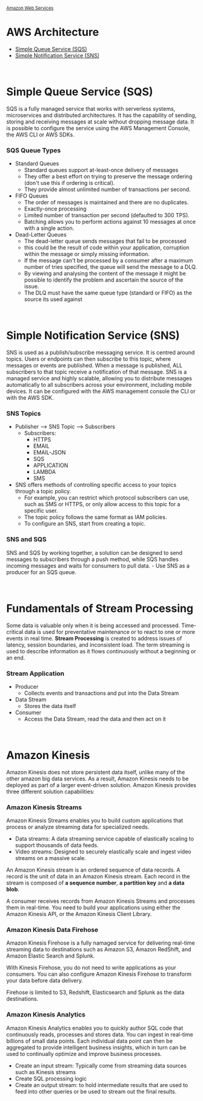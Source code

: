 <sub>[Amazon Web Services](../pages/aws.md)</sub>

# AWS Architecture

- [Simple Queue Service (SQS)](#simple-queue-service-sqs)
- [Simple Notification Service (SNS)](#simple-notification-service-sns)

<br />

# Simple Queue Service (SQS)

SQS is a fully managed service that works with serverless systems, microservices and distributed architectures. It has the capability of sending, storing and receiving messages at scale without dropping message data. It is possible to configure the service using the AWS Management Console, the AWS CLI or AWS SDKs.

### SQS Queue Types
- Standard Queues
  - Standard queues support at-least-once delivery of messages
  - They offer a best effort on trying to preserve the message ordering (don't use this if ordering is critical).
  - They provide almost unlimited number of transactions per second.
- FIFO Queues
  - The order of messages is maintained and there are no duplicates.
  - Exactly-once processing
  - Limited number of transaction per second (defaulted to 300 TPS).
  - Batching allows you to perform actions against 10 messages at once with a single action.
- Dead-Letter Queues
  - The dead-letter queue sends messages that fail to be processed
  - this could be the result of code within your application, corruption within the message or simply missing information.
  - If the message can't be processed by a consumer after a maximum number of tries specified, the queue will send the message to a DLQ.
  - By viewing and analysing the content of the message it might be possible to identify the problem and ascertain the source of the issue.
  - The DLQ must have the same queue type (standard or FIFO) as the source its used against

<br />

# Simple Notification Service (SNS)

SNS is used as a publish/subscribe messaging service. It is centred around topics. Users or endpoints can then subscribe to this topic, where messages or events are published. When a message is published, ALL subscribers to that topic receive a notification of that message. SNS is a managed service and highly scalable, allowing you to distribute messages automatically to all subscribers across your environment, including mobile devices. It can be configured with the AWS management console the CLI or with the AWS SDK.

### SNS Topics
- Publisher --> SNS Topic --> Subscribers
  - Subscribers:
    - HTTPS
    - EMAIL
    - EMAIL-JSON
    - SQS
    - APPLICATION
    - LAMBDA
    - SMS
- SNS offers methods of controlling specific access to your topics through a topic policy. 
  - For example, you can restrict which protocol subscribers can use, such as SMS or HTTPS, or only allow access to this topic for a specific user.
  - The topic policy follows the same format as IAM policies. 
  - To configure an SNS, start from creating a topic.

### SNS and SQS
SNS and SQS by working together, a solution can be designed to send messages to subscribers through a push method, while SQS handles incoming messages and waits for consumers to pull data. - Use SNS as a producer for an SQS queue.

<br />

# Fundamentals of Stream Processing

Some data is valuable only when it is being accessed and processed. Time-critical data is used for preventative maintenance or to react to one or more events in real time. **Stream Processing** is created to address issues of latency, session boundaries, and inconsistent load. The term streaming is used to describe information as it flows continuously without a beginning or an end.

### Stream Application
- Producer
  - Collects events and transactions and put into the Data Stream
- Data Stream
  - Stores the data itself
- Consumer
  - Access the Data Stream, read the data and then act on it

<br />

# Amazon Kinesis

Amazon Kinesis does not store persistent data itself, unlike many of the other amazon big data services. As a result, Amazon Kinesis needs to be deployed as part of a larger event-driven solution. Amazon Kinesis provides three different solution capabilities:

### Amazon Kinesis Streams

Amazon Kinesis Streams enables you to build custom applications that process or analyze streaming data for specialized needs.

- Data streams: A data streaming service capable of elastically scaling to support thousands of data feeds.
- Video streams: Designed to securely elastically scale and ingest video streams on a massive scale.

An Amazon Kinesis stream is an ordered sequence of data records. A record is the unit of data in an Amazon Kinesis stream. Each record in the stream is composed of **a sequence number**, **a partition key** and **a data blob**.

A consumer receives records from Amazon Kinesis Streams and processes them in real-time. You need to build your applications using either the Amazon Kinesis API, or the Amazon Kinesis Client Library.

### Amazon Kinesis Data Firehose

Amazon Kinesis Firehose is a fully namaged service for delivering real-time streaming data to destinations such as Amazon S3, Amazon RedShift, and Amazon Elastic Search and Splunk.

With Kinesis Firehose, you do not need to write applications as your consumers. You can also configure Amazon Kinesis Firehose to transform your data before data delivery.

Firehose is limited to S3, Redshift, Elasticsearch and Splunk as the data destinations.

### Amazon Kinesis Analytics

Amazon Kinesis Analytics enables you to quickly author SQL code that continuously reads, processes and stores data. You can ingest in real-time billions of small data points. Each individual data point can then be aggregated to provide intelligent business insights, which in turn can be used to continually optimize and improve business processes.

- Create an input stream: Typically come from streaming data sources such as Kinesis streams
- Create SQL processing logic
- Create an output stream: to hold intermediate results that are used to feed into other queries or be used to stream out the final results.


